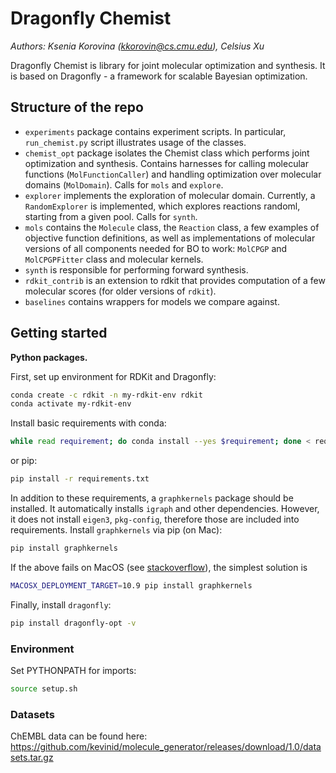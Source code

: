 # Dragonfly Chemist

*Authors: Ksenia Korovina (kkorovin@cs.cmu.edu), Celsius Xu*

Dragonfly Chemist is library for joint molecular optimization and synthesis. It is based on Dragonfly - a framework for scalable Bayesian optimization.

## Structure of the repo

* `experiments` package contains experiment scripts. In particular, `run_chemist.py` script illustrates usage of the classes.
* `chemist_opt` package isolates the Chemist class which performs joint optimization and synthesis. Contains harnesses for calling molecular functions (`MolFunctionCaller`) and handling optimization over molecular domains (`MolDomain`). Calls for `mols` and `explore`.
* `explorer` implements the exploration of molecular domain. Currently, a `RandomExplorer` is implemented, which explores reactions randoml, starting from a given pool. Calls for `synth`.
* `mols` contains the `Molecule` class, the `Reaction` class, a few examples of objective function definitions, as well as implementations of molecular versions of all components needed for BO to work: `MolCPGP` and `MolCPGPFitter` class and molecular kernels.
* `synth` is responsible for performing forward synthesis.
* `rdkit_contrib` is an extension to rdkit that provides computation of a few molecular scores (for older versions of `rdkit`).
* `baselines` contains wrappers for models we compare against.

## Getting started

**Python packages.** 

First, set up environment for RDKit and Dragonfly:

```bash
conda create -c rdkit -n my-rdkit-env rdkit
conda activate my-rdkit-env
```

Install basic requirements with conda:

```bash
while read requirement; do conda install --yes $requirement; done < requirements.txt
```

or pip:

```bash
pip install -r requirements.txt
```

In addition to these requirements, a `graphkernels` package should be installed. It automatically installs `igraph` and other dependencies. However, it does not install `eigen3`, `pkg-config`, therefore those are included into requirements. Install `graphkernels` via pip (on Mac):

```bash
pip install graphkernels
```

If the above fails on MacOS (see [stackoverflow](https://stackoverflow.com/questions/16229297/why-is-the-c-standard-library-not-working)), the simplest solution is

```bash
MACOSX_DEPLOYMENT_TARGET=10.9 pip install graphkernels
```

Finally, install `dragonfly`:

```bash
pip install dragonfly-opt -v
```

### Environment

Set PYTHONPATH for imports:

```bash
source setup.sh 
```

### Datasets

ChEMBL data can be found here: https://github.com/kevinid/molecule_generator/releases/download/1.0/datasets.tar.gz
